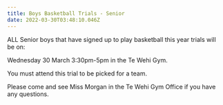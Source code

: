 ```yaml
---
title: Boys Basketball Trials - Senior
date: 2022-03-30T03:48:10.046Z
---
```

ALL Senior boys that have signed up to play basketball this year trials will be on:

Wednesday 30 March 3:30pm-5pm in the Te Wehi Gym.

You must attend this trial to be picked for a team.

Please come and see Miss Morgan in the Te Wehi Gym Office if you have any questions.